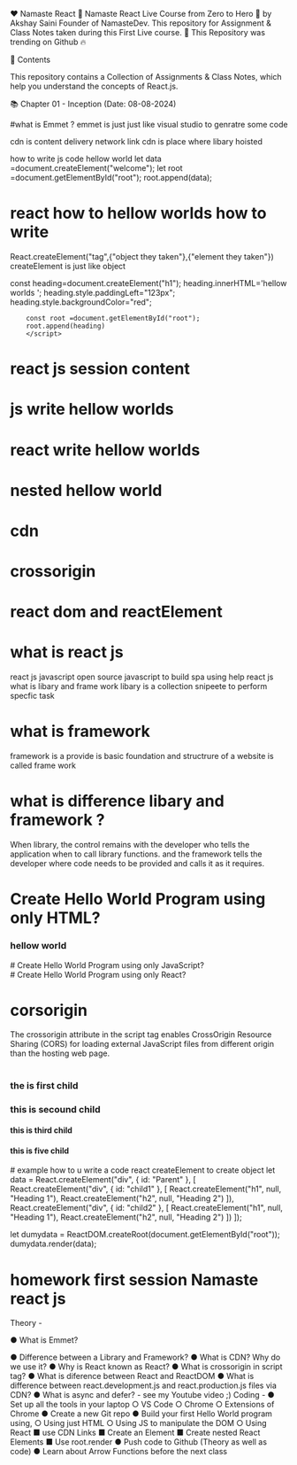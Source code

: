 ❤️ Namaste React 🙏
Namaste React Live Course from Zero to Hero 🚀 by Akshay Saini Founder of NamasteDev. This repository for Assignment & Class Notes taken during this First Live course.
💖 This Repository was trending on Github 🔥

🎨 Contents

This repository contains a Collection of Assignments & Class Notes, which help you understand the concepts of React.js.

📚 Chapter 01 - Inception (Date: 08-08-2024)

#what is Emmet ?
emmet is just just like visual studio to genratre some code

cdn is content delivery network link
cdn is place where libary hoisted

how to write js code hellow world
let data =document.createElement("welcome");
let root =document.getElementById("root");
root.append(data);
# react how to hellow worlds how to write
React.createElement("tag",{"object they taken"},{"element they taken"})
createElement is just like object 


 const heading=document.createElement("h1");
        heading.innerHTML='hellow worlds ';
        heading.style.paddingLeft="123px";
        heading.style.backgroundColor="red";
        
        const root =document.getElementById("root");
        root.append(heading)
        </script>

# react js session content
# js write hellow worlds
# react write hellow worlds
# nested hellow world 
# cdn
# crossorigin
# react dom and reactElement

# what is react js 
react js javascript open source javascript to build spa using help react js
what is libary  and frame work
libary is a collection snipeete to perform specfic task
# what is framework 
framework is a provide is basic foundation and structrure of a website is called frame work
# what is difference libary and framework ?

 When library, the control remains with the developer who
tells the application when to call library functions. and the framework tells the developer where code needs to be
provided and calls it as it requires.

# Create Hello World Program using only HTML?
<html>
 <head>
  <title>hellow world prgramming</title>
 </head>
 <bod>
  <h3>hellow world </h3>
 </bod>
</html>
# Create Hello World Program using only JavaScript?
<html>
 <head>
  <title>hellow world prgramming</title>

 </head>
 <body>
  <div id="root"></div>
  <script >
   let data = document.createElement("hellow world");
   let appendata =document.getElementById("root");
   appendata.append(data);
  </script>
 </body>
</html>
 # Create Hello World Program using only React?
 <body>
<div id="root"></div>
<script crossorigin src="https://unpkg.com/react@18/umd/react.development.js"></script>
<script crossorigin src="https://unpkg.com/react-dom@18/umd/react-dom.development.js"></script>
<script>
 let data = React.createElement("h1",{id:"headingtag"},"hellow world);
 let datadispaly= ReactDom.createRoot(document.getElemetbyId("root");
 datadispaly.render(data)
</script>
 
 </body>

 # corsorigin
  The crossorigin attribute in the script tag enables CrossOrigin Resource Sharing (CORS) for loading external JavaScript
files from different origin than the hosting web page. 
# <div class="parent">
<div class="child">
<h3>the is first child</h3>
<h3>this is secound child</h3>
 
</div>
<div>
 <h4>this is third child</h4>
 <h4>this is five child</h4>
</div>
</div>
#  example how to u write a code react createElement to create object 
let data = React.createElement("div", { id: "Parent" }, [
    React.createElement("div", { id: "child1" }, [
        React.createElement("h1", null, "Heading 1"),
        React.createElement("h2", null, "Heading 2")
    ]),
    React.createElement("div", { id: "child2" }, [
        React.createElement("h1", null, "Heading 1"),
        React.createElement("h2", null, "Heading 2")
    ])
]);

let dumydata = ReactDOM.createRoot(document.getElementById("root"));
dumydata.render(data);


# homework first session Namaste react js


Theory -

● What is Emmet?

● Difference between a Library and Framework?
● What is CDN? Why do we use it?
● Why is React known as React?
● What is crossorigin in script tag?
● What is diference between React and ReactDOM
● What is difference between react.development.js and react.production.js files via CDN?
● What is async and defer? - see my Youtube video ;)
Coding -
● Set up all the tools in your laptop
○ VS Code
○ Chrome
○ Extensions of Chrome
● Create a new Git repo
● Build your first Hello World program using,
○ Using just HTML
○ Using JS to manipulate the DOM
○ Using React
■ use CDN Links
■ Create an Element
■ Create nested React Elements
■ Use root.render
● Push code to Github (Theory as well as code)
● Learn about Arrow Functions before the next class




